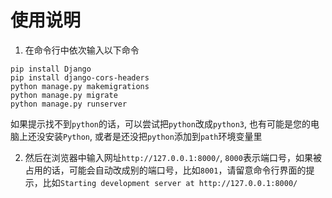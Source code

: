 # 使用说明

1. 在命令行中依次输入以下命令

```shell
pip install Django
pip install django-cors-headers
python manage.py makemigrations
python manage.py migrate
python manage.py runserver
```

如果提示找不到`python`的话，可以尝试把`python`改成`python3`, 也有可能是您的电脑上还没安装`Python`, 或者是还没把`python`添加到`path`环境变量里

2.  然后在浏览器中输入网址`http://127.0.0.1:8000/`, `8000`表示端口号，如果被占用的话，可能会自动改成别的端口号，比如`8001`，请留意命令行界面的提示，比如`Starting development server at http://127.0.0.1:8000/`
